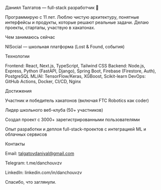 Даниял Талгатов — full-stack разработчик 🏀

Программирую с 11 лет. Люблю чистую архитектуру, понятные интерфейсы и продукты, которые решают реальные задачи. Делаю проекты, стартапы, участвую в хакатонах.

Чем занимаюсь сейчас

NISocial — школьная платформа (Lost & Found, события)

Технологии

Frontend: React, Next.js, TypeScript, Tailwind CSS
Backend: Node.js, Express, Python (FastAPI, Django), Spring Boot, Firebase (Firestore, Auth), PostgreSQL
ML/AI: TensorFlow/Keras, XGBoost, Scikit-learn
DevOps: GitHub Actions, Docker, CI/CD, Nginx

Достижения

Участник и победитель хакатонов (включая FTC Robotics как coder)

Лидер школьного веб-клуба (50+ участников)

Создал проект с 3000+ зарегистрированными пользователями

Опыт разработки и деплоя full-stack-проектов с интеграцией ML и облачных сервисов

Контакты

Email: talgatovdaniyal@gmail.com

Telegram: t.me/danchouvzv

LinkedIn: linkedin.com/in/danchouvzv

Спасибо, что заглянули.
